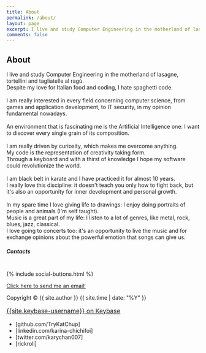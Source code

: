 ```yaml
---
title: About
permalink: /about/
layout: page
excerpt: I live and study Computer Engineering in the motherland of lasagne, tortellini and tagliatelle al ragù.
comments: false
---
```

<head>
  <link href="//netdna.bootstrapcdn.com/twitter-bootstrap/2.3.2/css/bootstrap-combined.no-icons.min.css" rel="stylesheet">
  <link href="//netdna.bootstrapcdn.com/font-awesome/3.2.1/css/font-awesome.css" rel="stylesheet">
</head>

## About

I live and study Computer Engineering in the motherland of lasagne, tortellini and tagliatelle al ragù.
<br>
Despite my love for Italian food and coding, I hate spaghetti code.
<br>
<br>
I am really interested in every field concerning computer science, from games and application development, to IT security, in my opinion fundamental nowadays. 
<br>
<br>
An environment that is fascinating me is the Artificial Intelligence one: I want to discover every single grain of its composition. 
<br>
<br>
I am really driven by curiosity, which makes me overcome anything.
<br>
My code is the representation of creativity taking form.
<br>
Through a keyboard and with a thirst of knowledge I hope my software could revolutionize the world.
<br>
<br>
I am black belt in karate and I have practiced it for almost 10 years.
<br>
I really love this discipline: it doesn't teach you only how to fight back, but it's also an opportunity for inner development and personal growth.
<br>
<br>
In my spare time I love giving life to drawings: I enjoy doing portraits of people and animals (I'm self taught).
<br>
Music is a great part of my life: I listen to a lot of genres, like metal, rock, blues, jazz, classical.
<br>
I love going to concerts too: it's an opportunity to live the music and for exchange opinions about the powerful emotion that songs can give us.


##### Contacts

<span style="font-size: 3em; color: Tomato;">
  <p><i class="icon-camera-retro icon-2x"></i></p>
</span>

{% include social-buttons.html %}

<!--{% include social-media-links.html %}-->

<a href="{{ site.data.social-media.email.href }}{{ site.data.social-media.email.id }}" title="Email me">Click here to send me an email!</a>
 
 <div class="container text-center">
        <p>Copyright &copy; {{ site.author }} {{ site.time | date: "%Y" }}</p>
        <p style="font-size: 16px;"><a href="https://keybase.io/{{site.keybase-username}}" target="_blank"><i
                class="fa fa-key"></i> {{site.keybase-username}} on Keybase</a></p>
    </div>
                                       
* [github.com/TryKatChup]
* [linkedin.com/karina-chichifoi]
* [twitter.com/karychan007]
* [rickroll]

